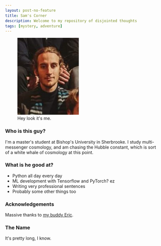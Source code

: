 ```yaml
---
layout: post-no-feature
title: Sam's Corner
description: Welcome to my repository of disjointed thoughts
tags: [mystery, adventure]
---
```


<figure>
	<img src="/images/staircaseguy.jpg" width=200 height=250>
	<figcaption>Hey look it's me.</figcaption>
</figure>

### Who is this guy?
I'm a master's student at Bishop's University in Sherbrooke. I study multi-messenger cosmology,
and am chasing the Hubble constant, which is sort of a white whale of cosmology at this point.

### What is he good at?
* Python all day every day
* ML development with Tensorflow and PyTorch? ez
* Writing very professional sentences
* Probably some other things too

### Acknowledgements
Massive thanks to [my buddy Eric](https://www.youtube.com/watch?app=desktop&v=dQw4w9WgXcQ).

### The Name
It's pretty long, I know.